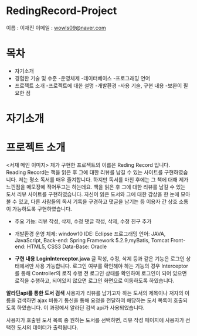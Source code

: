 # RedingRecord-Project
이름 : 이재진
이메일 :  wowls09@naver.com

# 목차
 * 자기소개
 * 경험한 기술 및 수준
-운영체제
-데이터베이스
-프로그래밍 언어
 * 프로젝트 소개
-프로젝트에 대한 설명
-개발환경
-사용 기술, 구현 내용
-보완이 필요한 점

# 자기소개
# 프로젝트 소개
<서재 메인 이미지>
제가 구현한 프로젝트의 이름은 Reding Record 입니다.
 Reading Record는 책을 읽은 후 그에 대한 리뷰를 남길 수 있는 사이트를 구현하였습니다. 
 저는 평소 독서를 매우 즐겨합니다. 하지만 독서를 마친 후에는 그 책에 대해 제가 느낀점을 메모장에 적어두고는 하는데요.  책을 읽은 후 그에 대한 리뷰를 남길 수 있는 도서 리뷰 사이트를 구현하였습니다. 자신이 읽은 도서와 그에 대한 감상을 한 눈에 모아 볼 수 있고, 다른 사람들의 독서 기록을 구경하고 댓글을 남기는 등 이용자 간 상호 소통이 가능하도록 구현하였습니다.
- 주요 기능:
리뷰 작성, 삭제, 수정
댓글 작성, 삭제, 수정
친구 추가

- 개발환경
운영 체제: window10
IDE: Eclipse
프로그래밍 언어: JAVA, JavaScript,
Back-end: Spring Framework 5.2.9,myBatis, Tomcat
Front-end: HTML5, CSS3
Data-Base: Oracle

- **구현 내용**
**LoginInterceptor.java**
 글 작성, 수정, 삭제 등과 같은 기능은 로그인 상태에서만 사용 가능합니다. 로그인 여부를 확인해야 하는 기능의 경우 Interceptor를 통해 Controller의 로직 수행 전 로그인 상태를 확인하여 로그인이 되어 있으면 로직을 수행하고, 되어있지 않으면 로그인 화면으로 이동하도록 하였습니다.

**알라딘api를 통한 도서 검색**
사용자가 리뷰를 남기고자 하는 도서의 제목이나 저자의 이름을 검색하면 ajax 비동기 통신을 통해 요청을 전달하여 해당하는 도서 목록이 호출되도록 하였습니다. 이 과정에서 알라딘 검색 api가 사용되었습니다.

사용자가 호출된 도서 목록 중 원하는 도서를 선택하면, 리뷰 작성 페이지에 사용자가 선택한 도서의 데이터가  출력됩니다.



 
 

